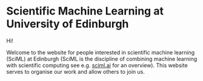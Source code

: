 # Scientific Machine Learning at University of Edinburgh

Hi!

Welcome to the website for people interested in scientific machine learning (SciML) at Edinburgh (SciML is the discipline of combining machine learning with scientific computing see e.g. [sciml.ai](https://sciml.ai) for an overview). This website serves to organise our work and allow others to join us.
